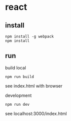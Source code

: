 # react

## install

``` shell
npm install -g webpack
npm install
```

## run

build local

```shell
npm run build
```

see index.html with browser

development

```shell
npm run dev
```

see localhost:3000/index.html

